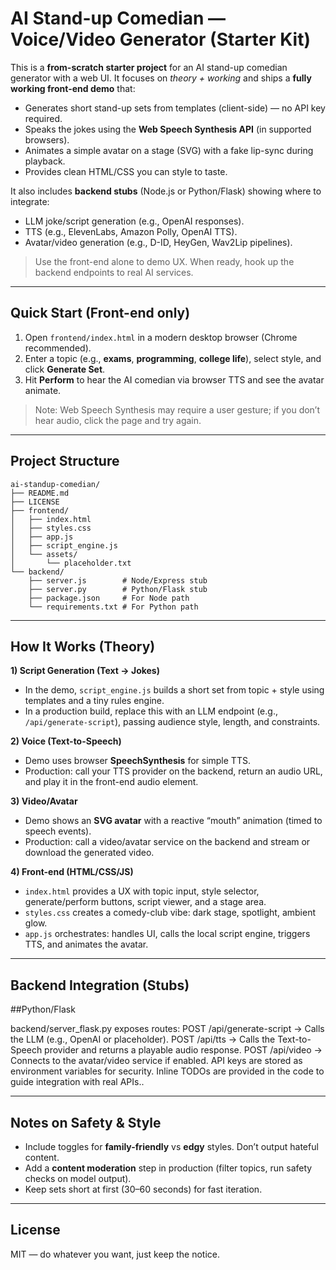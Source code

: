# AI Stand-up Comedian — Voice/Video Generator (Starter Kit)

This is a **from-scratch starter project** for an AI stand-up comedian generator with a web UI.
It focuses on *theory + working* and ships a **fully working front-end demo** that:
- Generates short stand-up sets from templates (client-side) — no API key required.
- Speaks the jokes using the **Web Speech Synthesis API** (in supported browsers).
- Animates a simple avatar on a stage (SVG) with a fake lip-sync during playback.
- Provides clean HTML/CSS you can style to taste.

It also includes **backend stubs** (Node.js or Python/Flask) showing where to integrate:
- LLM joke/script generation (e.g., OpenAI responses).
- TTS (e.g., ElevenLabs, Amazon Polly, OpenAI TTS).
- Avatar/video generation (e.g., D-ID, HeyGen, Wav2Lip pipelines).

> Use the front-end alone to demo UX. When ready, hook up the backend endpoints to real AI services.

---

## Quick Start (Front-end only)

1. Open `frontend/index.html` in a modern desktop browser (Chrome recommended).
2. Enter a topic (e.g., **exams**, **programming**, **college life**), select style, and click **Generate Set**.
3. Hit **Perform** to hear the AI comedian via browser TTS and see the avatar animate.

> Note: Web Speech Synthesis may require a user gesture; if you don’t hear audio, click the page and try again.

---

## Project Structure

```
ai-standup-comedian/
├── README.md
├── LICENSE
├── frontend/
│   ├── index.html
│   ├── styles.css
│   ├── app.js
│   ├── script_engine.js
│   └── assets/
│       └── placeholder.txt
└── backend/
    ├── server.js        # Node/Express stub
    ├── server.py        # Python/Flask stub
    ├── package.json     # For Node path
    └── requirements.txt # For Python path
```

---

## How It Works (Theory)

**1) Script Generation (Text → Jokes)**  
- In the demo, `script_engine.js` builds a short set from topic + style using templates and a tiny rules engine.  
- In a production build, replace this with an LLM endpoint (e.g., `/api/generate-script`), passing audience style, length, and constraints.

**2) Voice (Text-to-Speech)**  
- Demo uses browser **SpeechSynthesis** for simple TTS.  
- Production: call your TTS provider on the backend, return an audio URL, and play it in the front-end audio element.

**3) Video/Avatar**  
- Demo shows an **SVG avatar** with a reactive “mouth” animation (timed to speech events).  
- Production: call a video/avatar service on the backend and stream or download the generated video.

**4) Front-end (HTML/CSS/JS)**  
- `index.html` provides a UX with topic input, style selector, generate/perform buttons, script viewer, and a stage area.
- `styles.css` creates a comedy-club vibe: dark stage, spotlight, ambient glow.
- `app.js` orchestrates: handles UI, calls the local script engine, triggers TTS, and animates the avatar.

---

## Backend Integration (Stubs)

##Python/Flask

backend/server_flask.py exposes routes:
POST /api/generate-script → Calls the LLM (e.g., OpenAI or placeholder).
POST /api/tts → Calls the Text-to-Speech provider and returns a playable audio response.
POST /api/video → Connects to the avatar/video service if enabled.
API keys are stored as environment variables for security.
Inline TODOs are provided in the code to guide integration with real APIs..

---

## Notes on Safety & Style

- Include toggles for **family-friendly** vs **edgy** styles. Don’t output hateful content.  
- Add a **content moderation** step in production (filter topics, run safety checks on model output).  
- Keep sets short at first (30–60 seconds) for fast iteration.

---

## License
MIT — do whatever you want, just keep the notice.
